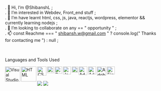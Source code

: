 . 👋 Hi, I’m @ShibanshL ;<br>
. 👀 I’m interested in Webdev, Front_end stuff ;<br>
. 🌱 I’m have learnt html, css, js, java, reactjs, wordpress, elementor && currently learning nodejs ;<br>
. 💞️ I’m looking to collaborate on any == " opportunity " ;<br>
. 📫 const Reachme === " shibansh.w@gmail.com " ? console.log(" Thanks for contacting me ") : null ;<br>
<br><br>


Languages and Tools Used

<img align="left" alt="Visual Studio Code" width="50px" src="https://hoing.io/storage/2020/10/vscode-logo-2.png">
<img align="left" alt="HTML" width="50px" src="https://clipground.com/images/html-logo-png-3.png">
<img align="left" alt="CSS" width="30px" src="https://www.logolynx.com/images/logolynx/8f/8fb97dec724d750d2085173816712ffc.png">
<img align="left" alt="Javascript" width="22px" src="https://cdn.freelogovectors.net/wp-content/uploads/2020/11/javascript_logo.png">
<img align="left" alt="React JS" width="24px" src="https://ugross.gallerycdn.vsassets.io/extensions/ugross/vscode-react-snippets/1.3.0/1519481679046/Microsoft.VisualStudio.Services.Icons.Default">
<img align="left" alt="Java" width="26px" src="https://tinycode.hk/wp-content/uploads/2015/01/java-logo-png-300x300.png">
<img align="left" alt="SQL" width="20px" src="https://www.freeiconspng.com/uploads/sql-server-icon-png-29.png">
<img align="left" alt="Adobe PhotoShop" width="28px" src="https://logodownload.org/wp-content/uploads/2019/10/photoshop-logo-0.png">
<img align="left" alt="Adobe Illustrator" width="26px" src="https://images.vexels.com/media/users/3/162832/isolated/preview/b3a22210d5eef77d76bbaeca8dbcd1c6-adobe-ilustrador-ai-colorido---cone-by-vexels.png">
<img align="left" alt="Adobe XD" width="30px" src="https://cdn.freebiesupply.com/logos/thumbs/2x/adobe-xd-logo.png">
<img align="left" alt="Figma" width="26px" src="https://2.bp.blogspot.com/-KVFNcyNJpmc/XIe-Sqa674I/AAAAAAAAIuk/VRK5WWydfD4yjMq_AkU6B2h3WAROEvOMgCK4BGAYYCw/s1600/logo%2Bfigma%2Bicon.png">

<br><br>






![](https://github.com/ShibanshL/My_stats/blob/master/generated/overview.svg) ![](https://github.com/ShibanshL/My_stats/blob/master/generated/languages.svg)
